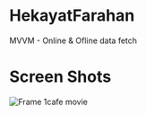 # HekayatFarahan
MVVM - Online &amp; Ofline data fetch 


# Screen Shots

![Frame 1cafe movie](https://user-images.githubusercontent.com/26750131/73665992-4f342b80-46b7-11ea-9a03-51c739f72a58.png)


